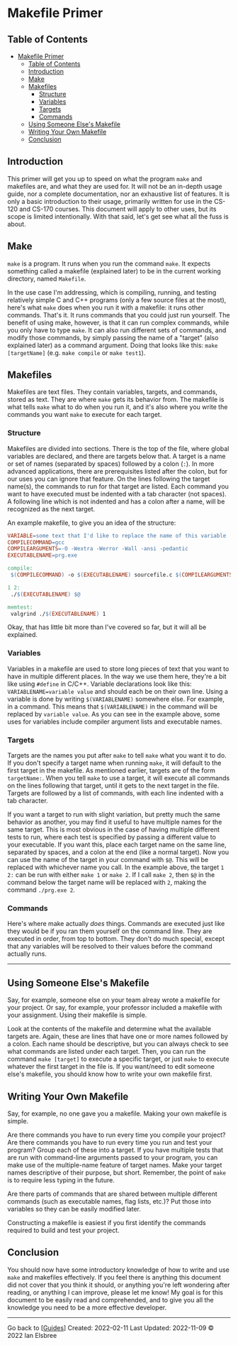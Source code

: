 # Makefile Primer

## Table of Contents

- [Makefile Primer](#makefile-primer)
  - [Table of Contents](#table-of-contents)
  - [Introduction](#introduction)
  - [Make](#make)
  - [Makefiles](#makefiles)
    - [Structure](#structure)
    - [Variables](#variables)
    - [Targets](#targets)
    - [Commands](#commands)
  - [Using Someone Else's Makefile](#using-someone-elses-makefile)
  - [Writing Your Own Makefile](#writing-your-own-makefile)
  - [Conclusion](#conclusion)

## Introduction

This primer will get you up to speed on what the program `make` and makefiles are, and what they are used for. It will not be an in-depth usage guide, nor a complete documentation, nor an exhaustive list of features. It is only a basic introduction to their usage, primarily written for use in the CS-120 and CS-170 courses. This document will apply to other uses, but its scope is limited intentionally. With that said, let's get see what all the fuss is about.

## Make

`make` is a program. It runs when you run the command `make`. It expects something called a makefile (explained later) to be in the current working directory, named `Makefile`.

In the use case I'm addressing, which is compiling, running, and testing relatively simple C and C++ programs (only a few source files at the most), here's what `make` does when you run it with a makefile: it runs other commands. That's it. It runs commands that you could just run yourself. The benefit of using make, however, is that it can run complex commands, while you only have to type `make`. It can also run different sets of commands, and modify those commands, by simply passing the name of a "target" (also explained later) as a command argument. Doing that looks like this: `make [targetName]` (e.g. `make compile` or `make test1`).

## Makefiles

Makefiles are text files. They contain variables, targets, and commands, stored as text. They are where `make` gets its behavior from. The makefile is what tells `make` what to do when you run it, and it's also where you write the commands you want `make` to execute for each target.

### Structure

Makefiles are divided into sections. There is the top of the file, where global variables are declared, and there are targets below that. A target is a name or set of names (separated by spaces) followed by a colon (`:`). In more advanced applications, there are prerequisites listed after the colon, but for our uses you can ignore that feature. On the lines following the target name(s), the commands to run for that target are listed. Each command you want to have executed must be indented with a tab character (not spaces). A following line which is not indented and has a colon after a name, will be recognized as the next target.

An example makefile, to give you an idea of the structure:

```makefile
VARIABLE=some text that I'd like to replace the name of this variable
COMPILECOMMAND=gcc
COMPILEARGUMENTS=-O -Wextra -Werror -Wall -ansi -pedantic
EXECUTABLENAME=prg.exe

compile:
 $(COMPILECOMMAND) -o $(EXECUTABLENAME) sourcefile.c $(COMPILEARGUMENTS)

1 2:
 ./$(EXECUTABLENAME) $@

memtest:
 valgrind ./$(EXECUTABLENAME) 1
```

Okay, that has  little bit more than I've covered so far, but it will all be explained.

### Variables

Variables in a makefile are used to store long pieces of text that you want to have in multiple different places. In the way we use them here, they're a bit like using `#define` in C/C++. Variable declarations look like this: `VARIABLENAME=variable value` and should each be on their own line. Using a variable is done by writing `$(VARIABLENAME)` somewhere else. For example, in a command. This means that `$(VARIABLENAME)` in the command will be replaced by `variable value`. As you can see in the example above, some uses for variables include compiler argument lists and executable names.

### Targets

Targets are the names you put after `make` to tell `make` what you want it to do. If you don't specify a target name when running `make`, it will default to the first target in the makefile. As mentioned earlier, targets are of the form `targetName:`. When you tell `make` to use a target, it will execute all commands on the lines following that target, until it gets to the next target in the file. Targets are followed by a list of commands, with each line indented with a tab character.

If you want a target to run with slight variation, but pretty much the same behavior as another, you may find it useful to have multiple names for the same target. This is most obvious in the case of having multiple different tests to run, where each test is specified by passing a different value to your executable. If you want this, place each target name on the same line, separated by spaces, and a colon at the end (like a normal target). Now you can use the name of the target in your command with `$@`. This will be replaced with whichever name you call. In the example above, the target `1 2:` can be run with either `make 1` or `make 2`. If I call `make 2`, then `$@` in the command below the target name will be replaced with `2`, making the command `./prg.exe 2`.

### Commands

Here's where make actually *does* things. Commands are executed just like they would be if you ran them yourself on the command line. They are executed in order, from top to bottom. They don't do much special, except that any variables will be resolved to their values before the command actually runs.

---

## Using Someone Else's Makefile

Say, for example, someone else on your team alreay wrote a makefile for your project. Or say, for example, your professor included a makefile with your assignment. Using their makefile is simple.

Look at the contents of the makefile and determine what the available targets are. Again, these are lines that have one or more names followed by a colon. Each name should be descriptive, but you can always check to see what commands are listed under each target. Then, you can run the command `make [target]` to execute a specific target, or just `make` to execute whatever the first target in the file is. If you want/need to edit someone else's makefile, you should know how to write your own makefile first.

## Writing Your Own Makefile

Say, for example, no one gave you a makefile. Making your own makefile is simple.

Are there commands you have to run every time you compile your project? Are there commands you have to run every time you run and test your program? Group each of these into a target. If you have multiple tests that are run with command-line arguments passed to your program, you can make use of the multiple-name feature of target names. Make your target names descriptive of their purpose, but short. Remember, the point of `make` is to require less typing in the future.

Are there parts of commands that are shared between multiple different commands (such as executable names, flag lists, etc.)? Put those into variables so they can be easily modified later.

Constructing a makefile is easiest if you first identify the commands required to build and test your project.

## Conclusion

You should now have some introductory knowledge of how to write and use `make` and makefiles effectively. If you feel there is anything this document did not cover that you think it should, or anything you're left wondering after reading, or anything I can improve, please let me know! My goal is for this document to be easily read and comprehended, and to give you all the knowledge you need to be a more effective developer.

---
Go back to [[Guides]]
Created: 2022-02-11
Last Updated: 2022-11-09
© 2022 Ian Elsbree

[//begin]: # "Autogenerated link references for markdown compatibility"
[Guides]: ../Guides "Guides"
[//end]: # "Autogenerated link references"
